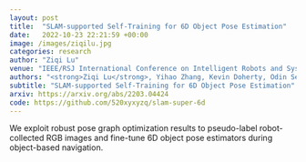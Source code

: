 ```yaml
---
layout: post
title:  "SLAM-supported Self-Training for 6D Object Pose Estimation"
date:   2022-10-23 22:21:59 +00:00
image: /images/ziqilu.jpg
categories: research
author: "Ziqi Lu"
venue: "IEEE/RSJ International Conference on Intelligent Robots and Systems (IROS)"
authors: "<strong>Ziqi Lu</strong>, Yihao Zhang, Kevin Doherty, Odin Severinsen, Ethan Yang, John Leonard"
subtitle: "SLAM-supported Self-Training for 6D Object Pose Estimation"
arxiv: https://arxiv.org/abs/2203.04424
code: https://github.com/520xyxyzq/slam-super-6d
---
```


We exploit robust pose graph optimization results to pseudo-label robot-collected RGB images and fine-tune 6D object pose estimators during object-based navigation.
